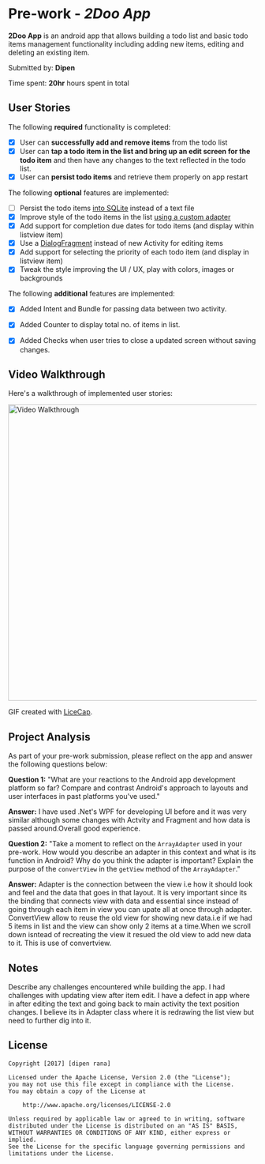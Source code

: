 # Pre-work - *2Doo App*

**2Doo App** is an android app that allows building a todo list and basic todo items management functionality including adding new items, editing and deleting an existing item.

Submitted by: **Dipen**

Time spent: **20hr** hours spent in total

## User Stories

The following **required** functionality is completed:

* [X] User can **successfully add and remove items** from the todo list
* [X] User can **tap a todo item in the list and bring up an edit screen for the todo item** and then have any changes to the text reflected in the todo list.
* [X] User can **persist todo items** and retrieve them properly on app restart

The following **optional** features are implemented:

* [ ] Persist the todo items [into SQLite](http://guides.codepath.com/android/Persisting-Data-to-the-Device#sqlite) instead of a text file
* [X] Improve style of the todo items in the list [using a custom adapter](http://guides.codepath.com/android/Using-an-ArrayAdapter-with-ListView)
* [X] Add support for completion due dates for todo items (and display within listview item)
* [X] Use a [DialogFragment](http://guides.codepath.com/android/Using-DialogFragment) instead of new Activity for editing items
* [X] Add support for selecting the priority of each todo item (and display in listview item)
* [X] Tweak the style improving the UI / UX, play with colors, images or backgrounds

The following **additional** features are implemented:

* [X] Added Intent and Bundle for passing data between two activity. 
* [X] Added Counter to display total no. of items in list.
* [X] Added Checks when user tries to close a updated screen without saving changes.  


## Video Walkthrough

Here's a walkthrough of implemented user stories:

<img src='http://imgur.com/CIFfVRI.gif' title='2Doo App' width='600' alt='Video Walkthrough' />

GIF created with [LiceCap](http://www.cockos.com/licecap/).

## Project Analysis

As part of your pre-work submission, please reflect on the app and answer the following questions below:

**Question 1:** "What are your reactions to the Android app development platform so far? Compare and contrast Android's approach to layouts and user interfaces in past platforms you've used."


**Answer:** I have used .Net's WPF for developing UI before and it was very similar although some changes with Actvity and Fragment and how data is passed around.Overall good experience.

**Question 2:** "Take a moment to reflect on the `ArrayAdapter` used in your pre-work. How would you describe an adapter in this context and what is its function in Android? Why do you think the adapter is important? Explain the purpose of the `convertView` in the `getView` method of the `ArrayAdapter`."

**Answer:** Adapter is the connection between the view i.e how it should look and feel and the data that goes in that layout. It is very important since its the binding that connects view with data and essential since instead of going through each item in view you can upate all at once through adapter. ConvertView allow to reuse the old view for showing new data.i.e if we had 5 items in list and the view can show only 2 items at a time.When we scroll down isntead of recreating the view it resued the old view to add new data to it. This is use of convertview. 

## Notes

Describe any challenges encountered while building the app.
I had challenges with updating view after item edit. I have a defect in app where in after editing the text and going back to main activity the text position changes. I believe its in Adapter class where it is redrawing the list view but need to further dig into it. 

## License

    Copyright [2017] [dipen rana]

    Licensed under the Apache License, Version 2.0 (the "License");
    you may not use this file except in compliance with the License.
    You may obtain a copy of the License at

        http://www.apache.org/licenses/LICENSE-2.0

    Unless required by applicable law or agreed to in writing, software
    distributed under the License is distributed on an "AS IS" BASIS,
    WITHOUT WARRANTIES OR CONDITIONS OF ANY KIND, either express or implied.
    See the License for the specific language governing permissions and
    limitations under the License.